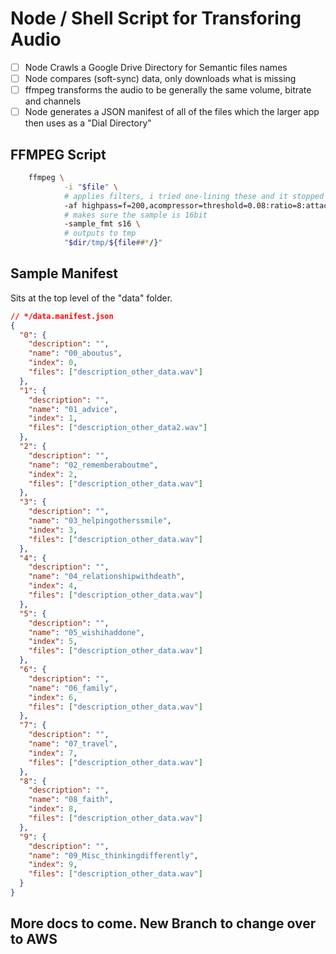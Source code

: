 # Node / Shell Script for Transforing Audio

- [ ] Node Crawls a Google Drive Directory for Semantic files names
- [ ] Node compares (soft-sync) data, only downloads what is missing
- [ ] ffmpeg transforms the audio to be generally the same volume, bitrate and channels
- [ ] Node generates a JSON manifest of all of the files which the larger app then uses as a "Dial Directory"

## FFMPEG Script

```bash
    ffmpeg \
            -i "$file" \
            # applies filters, i tried one-lining these and it stopped working
            -af highpass=f=200,acompressor=threshold=0.08:ratio=8:attack=200:release=2000:level_in=1,alimiter=level_in=3:limit=1 \
            # makes sure the sample is 16bit
            -sample_fmt s16 \
            # outputs to tmp
            "$dir/tmp/${file##*/}"
```

## Sample Manifest

Sits at the top level of the "data" folder.

```json
// */data.manifest.json
{
  "0": {
    "description": "",
    "name": "00_aboutus",
    "index": 0,
    "files": ["description_other_data.wav"]
  },
  "1": {
    "description": "",
    "name": "01_advice",
    "index": 1,
    "files": ["description_other_data2.wav"]
  },
  "2": {
    "description": "",
    "name": "02_rememberaboutme",
    "index": 2,
    "files": ["description_other_data.wav"]
  },
  "3": {
    "description": "",
    "name": "03_helpingotherssmile",
    "index": 3,
    "files": ["description_other_data.wav"]
  },
  "4": {
    "description": "",
    "name": "04_relationshipwithdeath",
    "index": 4,
    "files": ["description_other_data.wav"]
  },
  "5": {
    "description": "",
    "name": "05_wishihaddone",
    "index": 5,
    "files": ["description_other_data.wav"]
  },
  "6": {
    "description": "",
    "name": "06_family",
    "index": 6,
    "files": ["description_other_data.wav"]
  },
  "7": {
    "description": "",
    "name": "07_travel",
    "index": 7,
    "files": ["description_other_data.wav"]
  },
  "8": {
    "description": "",
    "name": "08_faith",
    "index": 8,
    "files": ["description_other_data.wav"]
  },
  "9": {
    "description": "",
    "name": "09_Misc_thinkingdifferently",
    "index": 9,
    "files": ["description_other_data.wav"]
  }
}
```

## More docs to come. New Branch to change over to AWS
